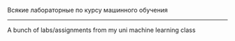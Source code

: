 Всякие лабораторные по курсу машинного обучения
____
A bunch of labs/assignments from my uni machine learning class 
